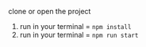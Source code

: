 clone or open the project

1) run in your terminal = `npm install`
2) run in your terminal = `npm run start`

